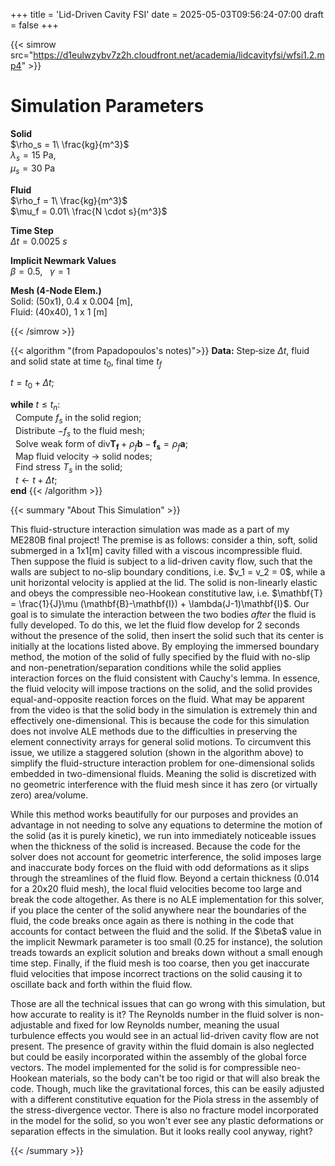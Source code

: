 +++
title = 'Lid-Driven Cavity FSI'
date = 2025-05-03T09:56:24-07:00
draft = false
+++

{{< simrow src="https://d1eulwzybv7z2h.cloudfront.net/academia/lidcavityfsi/wfsi1.2.mp4" >}}

# Simulation Parameters

**Solid**  
$\rho_s = 1\ \frac{kg}{m^3}$  
$\lambda_s = 15$ Pa,\
 $\mu_s = 30$ Pa  

**Fluid**  
$\rho_f = 1\ \frac{kg}{m^3}$  
$\mu_f = 0.01\ \frac{N \cdot s}{m^3}$  

**Time Step**  
$\Delta t = 0.0025\ s$  

**Implicit Newmark Values**  
$\beta = 0.5$, &nbsp; $\gamma = 1$

**Mesh (4-Node Elem.)** \
Solid: (50x1), 0.4 x 0.004 \[m\],\
Fluid: (40x40), 1 x 1 \[m\] 


{{< /simrow >}}

{{< algorithm "(from Papadopoulos's notes)">}}
**Data:** Step‐size $\Delta t$, fluid and solid state at time $t_0$, final time $t_f$

$t = t_0 + \Delta t$;

**while** $t \leq t_n$: \
  &nbsp; Compute $f_s$ in the solid region; \
  &nbsp; Distribute $-f_s$ to the fluid mesh; \
  &nbsp; Solve weak form of $\text{div}\mathbf{T_f} + \rho_f \mathbf{b} - \mathbf{f_s} = \rho_f \mathbf{a}$; \
  &nbsp; Map fluid velocity $\rightarrow$ solid nodes; \
  &nbsp; Find stress $T_s$ in the solid; \
  &nbsp; $t \leftarrow t + \Delta t$; \
**end**
{{< /algorithm >}}

{{< summary "About This Simulation" >}}
<p>
This fluid-structure interaction simulation was made as a part of my ME280B final project! The premise is as follows: consider a thin, soft, solid submerged in a 1x1[m] cavity filled with a viscous incompressible fluid. Then suppose the fluid is subject to a lid-driven cavity flow, such that the walls are subject to no-slip boundary conditions, i.e. $v_1 = v_2 = 0$, while a unit horizontal velocity is applied at the lid. The solid is non-linearly elastic and obeys the compressible neo-Hookean constitutive law, i.e. $\mathbf{T} = \frac{1}{J}\mu (\mathbf{B}-\mathbf{I}) + \lambda(J-1)\mathbf{I}$. Our goal is to simulate the interaction between the two bodies <em>after</em> the fluid is fully developed. To do this, we let the fluid flow develop for 2 seconds without the presence of the solid, then insert the solid such that its center is initially at the locations listed above. By employing the immersed boundary method, the motion of the solid of fully specified by the fluid with no-slip and non-penetration/separation conditions while the solid applies interaction forces on the fluid consistent with Cauchy's lemma. In essence, the fluid velocity will impose tractions on the solid, and the solid provides equal-and-opposite reaction forces on the fluid. What may be apparent from the video is that the solid body in the simulation is extremely thin and effectively one-dimensional. This is because the code for this simulation does not involve ALE methods due to the difficulties in preserving the element connectivity arrays for general solid motions. To circumvent this issue, we utilize a staggered solution (shown in the algorithm above) to simplify the fluid-structure interaction problem for one-dimensional solids embedded in two-dimensional fluids. Meaning the solid is discretized with no geometric interference with the fluid mesh since it has zero (or virtually zero) area/volume.
</p>

<p>
While this method works beautifully for our purposes and provides an advantage in not needing to solve any equations to determine the motion of the solid (as it is purely kinetic), we run into immediately noticeable issues when the thickness of the solid is increased. Because the code for the solver does not account for geometric interference, the solid imposes large and inaccurate body forces on the fluid with odd deformations as it slips through the streamlines of the fluid flow. Beyond a certain thickness (0.014 for a 20x20 fluid mesh), the local fluid velocities become too large and break the code altogether. As there is no ALE implementation for this solver, if you place the center of the solid anywhere near the boundaries of the fluid, the code breaks once again as there is nothing in the code that accounts for contact between the fluid and the solid. If the $\beta$ value in the implicit Newmark parameter is too small (0.25 for instance), the solution treads towards an explicit solution and breaks down without a small enough time step. Finally, if the fluid mesh is too coarse, then you get inaccurate fluid velocities that impose incorrect tractions on the solid causing it to oscillate back and forth within the fluid flow.
</p>

<p>
Those are all the technical issues that can go wrong with this simulation, but how accurate to reality is it? The Reynolds number in the fluid solver is non-adjustable and fixed for low Reynolds number, meaning the usual turbulence effects you would see in an actual lid-driven cavity flow are not present. The presence of gravity within the fluid domain is also neglected but could be easily incorporated within the assembly of the global force vectors. The model implemented for the solid is for compressible neo-Hookean materials, so the body can't be too rigid or that will also break the code. Though, much like the gravitational forces, this can be easily adjusted with a different constitutive equation for the Piola stress in the assembly of the stress-divergence vector. There is also no fracture model incorporated in the model for the solid, so you won't ever see any plastic deformations or separation effects in the simulation. But it looks really cool anyway, right?
</p>
{{< /summary  >}}
